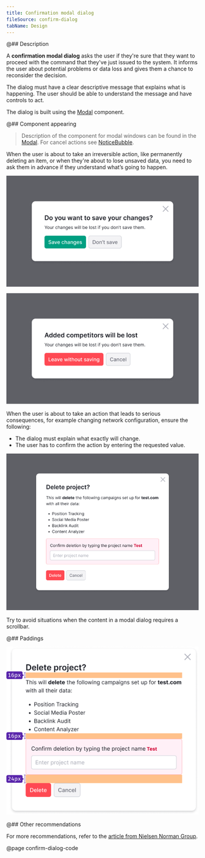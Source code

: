 ```yaml
---
title: Confirmation modal dialog
fileSource: confirm-dialog
tabName: Design
---
```


@## Description

A **confirmation modal dialog** asks the user if they're sure that they want to proceed with the command that they've just issued to the system. It informs the user about potential problems or data loss and gives them a chance to reconsider the decision.

The dialog must have a clear descriptive message that explains what is happening. The user should be able to understand the message and have controls to act.

The dialog is built using the [Modal](components/modal/) component.

@## Component appearing

> Description of the component for modal windows can be found in the [Modal](components/modal/). For cancel actions see [NoticeBubble](/components/notice-bubble/).

When the user is about to take an irreversible action, like permanently deleting an item, or when they're about to lose unsaved data, you need to ask them in advance if they understand what’s going to happen.

![confirm dialog save appearance](static/confirm-dialog-save.png)

![confirm dialog delete appearance](static/confirm-dialog-delete.png)

When the user is about to take an action that leads to serious consequences, for example changing network configuration, ensure the following:

- The dialog must explain what exactly will change.
- The user has to confirm the action by entering the requested value.

![confirm dialog large appearance](static/confirm-dialog-large.png)

Try to avoid situations when the content in a modal dialog requires a scrollbar.

@## Paddings

![confirm dialog paddings](static/confirm-dialog-paddings.png)

@## Other recommendations

For more recommendations, refer to the [article from Nielsen Norman Group](https://www.nngroup.com/articles/confirmation-dialog/).

@page confirm-dialog-code
